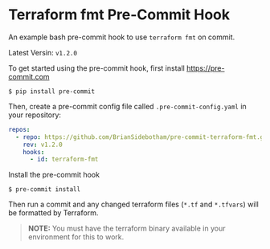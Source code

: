 # Terraform fmt Pre-Commit Hook

An example bash pre-commit hook to use `terraform fmt` on commit.

Latest Versin: `v1.2.0`

To get started using the pre-commit hook, first install https://pre-commit.com

```shell
$ pip install pre-commit
```

Then, create a pre-commit config file called `.pre-commit-config.yaml` in your repository:

```yaml
repos:
  - repo: https://github.com/BrianSidebotham/pre-commit-terraform-fmt.git
    rev: v1.2.0
    hooks:
      - id: terraform-fmt
```

Install the pre-commit hook

```shell
$ pre-commit install
```

Then run a commit and any changed terraform files (`*.tf` and `*.tfvars`) will be formatted by Terraform.

>**NOTE:** You must have the terraform binary available in your environment for this to work.

